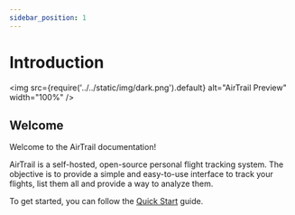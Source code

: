 ```yaml
---
sidebar_position: 1
---
```


# Introduction

<img src={require('../../static/img/dark.png').default} alt="AirTrail Preview" width="100%" />

## Welcome

Welcome to the AirTrail documentation!

AirTrail is a self-hosted, open-source personal flight tracking system.
The objective is to provide a simple and easy-to-use interface to track your flights, list them all and provide a way to analyze them.

To get started, you can follow the [Quick Start](/docs/overview/quick-start) guide.
